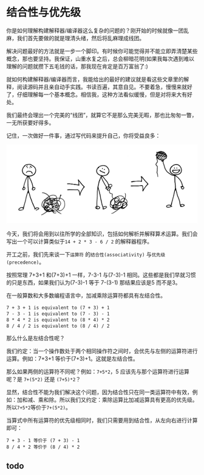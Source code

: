 # 结合性与优先级  
  
你是如何理解构建解释器/编译器这么复杂的问题的？刚开始的时候就像一团乱麻，我们首先要做的就是理清头绪，然后将乱麻理成线团。  

解决问题最好的方法就是一步一个脚印。有时候你可能觉得并不能立即弄清楚某些概念，那也要坚持。我保证，山重水复之后，总会柳暗花明(如果我每次遇到难以理解的问题就攒下五毛钱的话，那我现在肯定是百万富翁了:)  

就如何构建解释器/编译器而言，我能给出的最好的建议就是看这些文章里的解释，阅读源码并且亲自动手实践。书读百遍，其意自见。不要着急，慢慢来就好了，仔细理解每一个基本概念。相信我，这种方法看似缓慢，但是对将来大有好处。  

我们最终会理出一个完美的“线团”，就算它不是那么完美无暇，那也比匆匆一瞥，一无所获要好得多。  

记住，一次做好一件事，通过写代码来提升自己，你将受益良多：  

![lsbasi_part5_ballofyarn.png](./img/05/lsbasi_part5_ballofyarn.png)  

今天，我们将会用到以往所学的全部知识，包括如何解析并解释算术运算。我们会写出一个可以计算类似于`14 + 2 * 3 - 6 / 2` 的解释器程序。  

开工之前，我们先来谈一下`运算符` 的`结合性(associativity)` 与`优先级(precedence)`。

按照常理 7+3+1 和(7+3)+1 一样，7-3-1 与(7-3)-1 相同。这些都是我们早就习惯的只是东西，如果我们认为(7-3)-1 等于 7-(3-1) 那结果应该是5 而不是3。  

在一般算数和大多数编程语言中，加减乘除运算符都具有左结合性。  

```text
7 + 3 + 1 is equivalent to (7 + 3) + 1
7 - 3 - 1 is equivalent to (7 - 3) - 1
8 * 4 * 2 is equivalent to (8 * 4) * 2
8 / 4 / 2 is equivalent to (8 / 4) / 2
```

那么什么是左结合性呢？  

我们约定：当一个操作数处于两个相同操作符之间时，会优先与左侧的运算符进行运算。例如：7+3+1 等价于(7+3)+1。这就是左结合性。  

那么如果两侧的运算符不同呢？例如：`7+5*2`，5 应该先与那个运算符进行运算呢？是 `7+(5*2)` 还是 `(7+5)*2`？  

显然，结合性不能为我们解决这个问题，因为结合性只在同一类运算符中有效，例如：加和减、乘和除。所以我们又约定：乘除运算比加减运算具有更高的优先级。所以`7+5*2`等价于`7+(5*2)`。  

当算式中所有运算符的优先级相同时，我们只需要用到结合性，从左向右进行计算即可：  

```text
7 + 3 - 1 等价于 (7 + 3) - 1
8 / 4 * 2 等价于 (8 / 4) * 2
```

## todo  
